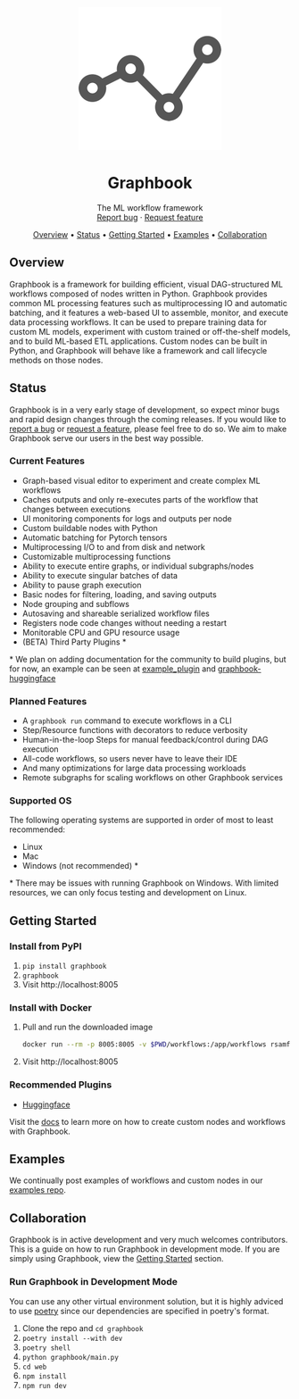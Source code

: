 <p align="center">
  <a href="https://graphbook.ai">
    <img src="docs/_static/graphbook.png" alt="Logo" width=256>
  </a>

  <h1 align="center">Graphbook</h1>

  <p align="center">
    The ML workflow framework
    <br>
    <a href="https://github.com/graphbookai/graphbook/issues/new?template=bug_report.md&labels=bug">Report bug</a>
    ·
    <a href="https://github.com/graphbookai/graphbook/issues/new?template=feature_request.md&labels=enhancement">Request feature</a>
  </p>

  <p align="center">
    <a href="#overview">Overview</a> •
    <a href="#status">Status</a> •
    <a href="#getting-started">Getting Started</a> •
    <a href="#examples">Examples</a> •
    <a href="#collaboration">Collaboration</a>
  </p>
</p>

## Overview
Graphbook is a framework for building efficient, visual DAG-structured ML workflows composed of nodes written in Python. Graphbook provides common ML processing features such as multiprocessing IO and automatic batching, and it features a web-based UI to assemble, monitor, and execute data processing workflows. It can be used to prepare training data for custom ML models, experiment with custom trained or off-the-shelf models, and to build ML-based ETL applications. Custom nodes can be built in Python, and Graphbook will behave like a framework and call lifecycle methods on those nodes.

## Status
Graphbook is in a very early stage of development, so expect minor bugs and rapid design changes through the coming releases. If you would like to [report a bug](https://github.com/graphbookai/graphbook/issues/new?template=bug_report.md&labels=bug) or [request a feature](https://github.com/graphbookai/graphbook/issues/new?template=feature_request.md&labels=enhancement), please feel free to do so. We aim to make Graphbook serve our users in the best way possible.

### Current Features
- ​​Graph-based visual editor to experiment and create complex ML workflows
- Caches outputs and only re-executes parts of the workflow that changes between executions
- UI monitoring components for logs and outputs per node
- Custom buildable nodes with Python
- Automatic batching for Pytorch tensors
- Multiprocessing I/O to and from disk and network
- Customizable multiprocessing functions
- Ability to execute entire graphs, or individual subgraphs/nodes
- Ability to execute singular batches of data
- Ability to pause graph execution
- Basic nodes for filtering, loading, and saving outputs
- Node grouping and subflows
- Autosaving and shareable serialized workflow files
- Registers node code changes without needing a restart
- Monitorable CPU and GPU resource usage
- (BETA) Third Party Plugins *

\* We plan on adding documentation for the community to build plugins, but for now, an example can be seen at
[example_plugin](example_plugin) and
[graphbook-huggingface](https://github.com/graphbookai/graphbook-huggingface)

### Planned Features
- A `graphbook run` command to execute workflows in a CLI
- Step/Resource functions with decorators to reduce verbosity
- Human-in-the-loop Steps for manual feedback/control during DAG execution
- All-code workflows, so users never have to leave their IDE
- And many optimizations for large data processing workloads
- Remote subgraphs for scaling workflows on other Graphbook services

### Supported OS
The following operating systems are supported in order of most to least recommended:
- Linux
- Mac
- Windows (not recommended) *

\* There may be issues with running Graphbook on Windows. With limited resources, we can only focus testing and development on Linux.

## Getting Started
### Install from PyPI
1. `pip install graphbook`
1. `graphbook`
1. Visit http://localhost:8005

### Install with Docker
1. Pull and run the downloaded image
    ```bash
    docker run --rm -p 8005:8005 -v $PWD/workflows:/app/workflows rsamf/graphbook:latest
    ```
1. Visit http://localhost:8005

### Recommended Plugins
* [Huggingface](https://github.com/graphbookai/graphbook-huggingface)

Visit the [docs](https://docs.graphbook.ai) to learn more on how to create custom nodes and workflows with Graphbook.

## Examples
We continually post examples of workflows and custom nodes in our [examples repo](https://github.com/graphbookai/graphbook-examples).

## Collaboration
Graphbook is in active development and very much welcomes contributors. This is a guide on how to run Graphbook in development mode. If you are simply using Graphbook, view the [Getting Started](#getting-started) section.

### Run Graphbook in Development Mode
You can use any other virtual environment solution, but it is highly adviced to use [poetry](https://python-poetry.org/docs/) since our dependencies are specified in poetry's format.
1. Clone the repo and `cd graphbook`
1. `poetry install --with dev`
1. `poetry shell`
1. `python graphbook/main.py`
1. `cd web`
1. `npm install`
1. `npm run dev`
